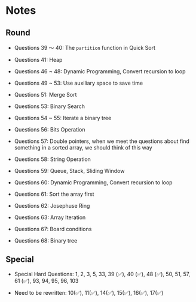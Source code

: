 # Notes

## Round

- Questions 39 ～ 40: The `partition` function in Quick Sort

- Questions 41: Heap

- Questions 46 ~ 48: Dynamic Programming, Convert recursion to loop

- Questions 49 ~ 53: Use auxiliary space to save time

- Questions 51: Merge Sort

- Questions 53: Binary Search

- Questions 54 ~ 55: Iterate a binary tree

- Questions 56: Bits Operation

- Questions 57: Double pointers, when we meet the questions about find something in a sorted array, we should think of this way

- Questions 58: String Operation

- Questions 59: Queue, Stack, Sliding Window

- Questions 60: Dynamic Programming, Convert recursion to loop

- Questions 61: Sort the array first

- Questions 62: Josephuse Ring

- Questions 63: Array Iteration

- Questions 67: Board conditions

- Questions 68: Binary tree

## Special

- Special Hard Questions: 1, 2, 3, 5, 33, 39 (✅), 40 (✅), 48 (✅), 50, 51, 57, 61 (✅), 93, 94, 95, 96, 103

- Need to be rewritten: 10(✅), 11(✅), 14(✅), 15(✅), 16(✅), 17(✅)